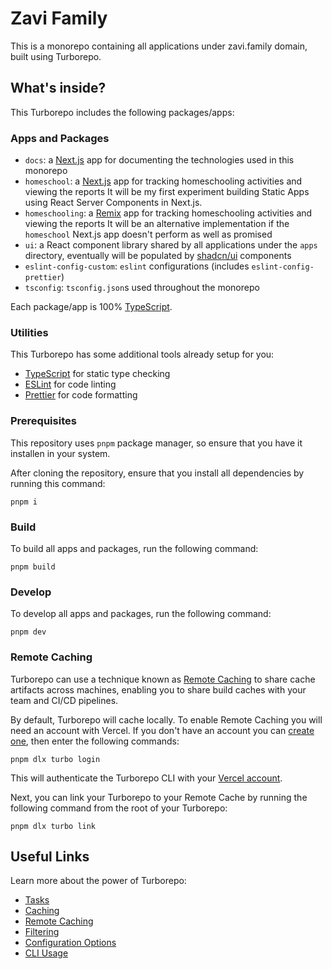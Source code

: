 # Zavi Family

This is a monorepo containing all applications under zavi.family domain, built using Turborepo.

## What's inside?

This Turborepo includes the following packages/apps:

### Apps and Packages

- `docs`: a [Next.js](https://nextjs.org/) app for documenting the technologies used in this monorepo
- `homeschool`: a [Next.js](https://nextjs.org/) app for tracking homeschooling activities and viewing the reports
  It will be my first experiment building Static Apps using React Server Components in Next.js.
- `homeschooling`: a [Remix](https://remix.run/) app for tracking homeschooling activities and viewing the reports
  It will be an alternative implementation if the `homeschool` Next.js app doesn't perform as well as promised
- `ui`: a React component library shared by all applications under the `apps` directory, eventually will be populated by [shadcn/ui](https://ui.shadcn.com/) components
- `eslint-config-custom`: `eslint` configurations (includes `eslint-config-prettier`)
- `tsconfig`: `tsconfig.json`s used throughout the monorepo

Each package/app is 100% [TypeScript](https://www.typescriptlang.org/).

### Utilities

This Turborepo has some additional tools already setup for you:

- [TypeScript](https://www.typescriptlang.org/) for static type checking
- [ESLint](https://eslint.org/) for code linting
- [Prettier](https://prettier.io) for code formatting

### Prerequisites

This repository uses `pnpm` package manager, so ensure that you have it installen in your system.

After cloning the repository, ensure that you install all dependencies by running this command:

```shell
pnpm i
```

### Build

To build all apps and packages, run the following command:

```shell
pnpm build
```

### Develop

To develop all apps and packages, run the following command:

```shell
pnpm dev
```

### Remote Caching

Turborepo can use a technique known as [Remote Caching](https://turbo.build/repo/docs/core-concepts/remote-caching) to share cache artifacts across machines, enabling you to share build caches with your team and CI/CD pipelines.

By default, Turborepo will cache locally. To enable Remote Caching you will need an account with Vercel. If you don't have an account you can [create one](https://vercel.com/signup), then enter the following commands:

```shell
pnpm dlx turbo login
```

This will authenticate the Turborepo CLI with your [Vercel account](https://vercel.com/docs/concepts/personal-accounts/overview).

Next, you can link your Turborepo to your Remote Cache by running the following command from the root of your Turborepo:

```shell
pnpm dlx turbo link
```

## Useful Links

Learn more about the power of Turborepo:

- [Tasks](https://turbo.build/repo/docs/core-concepts/monorepos/running-tasks)
- [Caching](https://turbo.build/repo/docs/core-concepts/caching)
- [Remote Caching](https://turbo.build/repo/docs/core-concepts/remote-caching)
- [Filtering](https://turbo.build/repo/docs/core-concepts/monorepos/filtering)
- [Configuration Options](https://turbo.build/repo/docs/reference/configuration)
- [CLI Usage](https://turbo.build/repo/docs/reference/command-line-reference)
